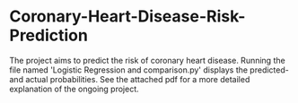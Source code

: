 # Coronary-Heart-Disease-Risk-Prediction
The project aims to predict the risk of coronary heart disease.
Running the file named 'Logistic Regression and comparison.py' displays the predicted- and actual probabilities. 
See the attached pdf for a more detailed explanation of the ongoing project. 
